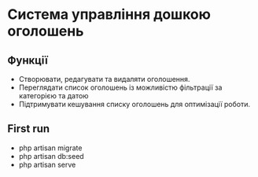 
# Система управління дошкою оголошень

## Функції
- Створювати, редагувати та видаляти оголошення.
- Переглядати список оголошень із можливістю фільтрації за категорією та датою
- Підтримувати кешування списку оголошень для оптимізації роботи.


## First run

- php artisan migrate
- php artisan db:seed
- php artisan serve


